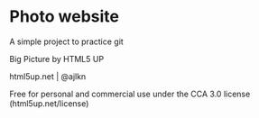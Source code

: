 # Photo website

A simple project to practice git

Big Picture by HTML5 UP

html5up.net | @ajlkn

Free for personal and commercial use under the CCA 3.0 license (html5up.net/license)
